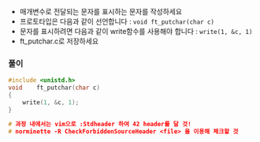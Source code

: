 - 매개변수로 전달되는 문자를 표시하는 문자를 작성하세요
- 프로토타입은 다음과 같이 선언합니다 : `void ft_putchar(char c)`
- 문자를 표시하려면 다음과 같이 write함수를 사용해야 합니다 : `write(1, &c, 1)`
- ft_putchar.c로 저장하세요

### 풀이

```c
#include <unistd.h>
void	ft_putchar(char c)
{
    write(1, &c, 1);
}

# 과정 내에서는 vim으로 :Stdheader 하여 42 header를 달 것!
# norminette -R CheckForbiddenSourceHeader <file> 을 이용해 체크할 것
```


